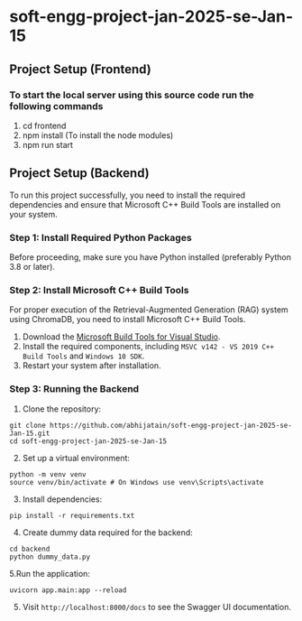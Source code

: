 # soft-engg-project-jan-2025-se-Jan-15

## Project Setup (Frontend)

### To start the local server using this source code run the following commands
1. cd frontend
2. npm install (To install the node modules)
3. npm run start

## Project Setup (Backend)

To run this project successfully, you need to install the required dependencies and ensure that Microsoft C++ Build Tools are installed on your system.

### Step 1: Install Required Python Packages

Before proceeding, make sure you have Python installed (preferably Python 3.8 or later).

### Step 2: Install Microsoft C++ Build Tools

For proper execution of the Retrieval-Augmented Generation (RAG) system using ChromaDB, you need to install Microsoft C++ Build Tools.

1. Download the [Microsoft Build Tools for Visual Studio](https://visualstudio.microsoft.com/visual-cpp-build-tools/).
2. Install the required components, including `MSVC v142 - VS 2019 C++ Build Tools` and `Windows 10 SDK`.
3. Restart your system after installation.

### Step 3: Running the Backend

1. Clone the repository:
```commandline
git clone https://github.com/abhijatain/soft-engg-project-jan-2025-se-Jan-15.git
cd soft-engg-project-jan-2025-se-Jan-15
```
2. Set up a virtual environment:
```commandline
python -m venv venv
source venv/bin/activate # On Windows use venv\Scripts\activate
```
3. Install dependencies:
```commandline
pip install -r requirements.txt
```
4. Create dummy data required for the backend:
```commandline
cd backend
python dummy_data.py
```
5.Run the application:
```commandline
uvicorn app.main:app --reload
```
5. Visit `http://localhost:8000/docs` to see the Swagger UI documentation.
